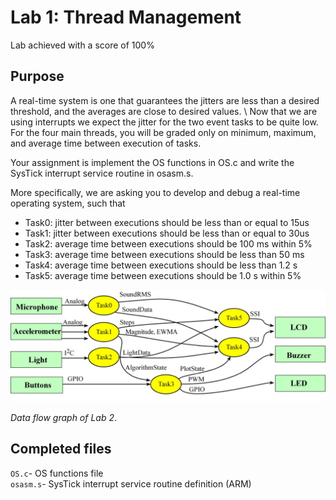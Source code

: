# Lab 1: Thread Management

Lab achieved with a score of 100%

## Purpose

A real-time system is one that guarantees the jitters are less than a desired threshold, and the averages are close to desired values. \ 
Now that we are using interrupts we expect the jitter for the two event tasks to be quite low. For the four main threads, you will be graded only on minimum, maximum, and average time between execution of tasks. 

Your assignment is implement the OS functions in OS.c and write the SysTick interrupt service routine in osasm.s.

More specifically, we are asking you to develop and debug a real-time operating system, such that
- Task0: jitter between executions should be less than or equal to 15us
- Task1: jitter between executions should be less than or equal to 30us
- Task2: average time between executions should be 100 ms within 5%
- Task3: average time between executions should be less than 50 ms
- Task4: average time between executions should be less than 1.2 s
- Task5: average time between executions should be 1.0 s within 5%

![diagram](Lab_dataFlow.jpg)

*Data flow graph of Lab 2*.

## Completed files

`OS.c`- OS functions file \
`osasm.s`- SysTick interrupt service routine definition (ARM)
